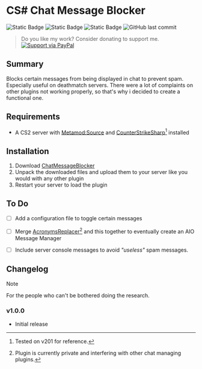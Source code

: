# CS# Chat Message Blocker
![Static Badge](https://img.shields.io/badge/Version%20-%20v1.0.0%20-%20green?style=flat&labelColor=%23303030&color=%234249ff)
![Static Badge](https://img.shields.io/badge/First%20release%20-%2004.24%20-%20green?style=flat&labelColor=%23303030&color=%234249ff)
![Static Badge](https://img.shields.io/badge/Latest%20release%20-%2004.24%20-%20green?style=flat&labelColor=%23303030&color=%234249ff)
![GitHub last commit](https://img.shields.io/github/last-commit/LadderGeit/LG-CSS-ChatMessageBlocker?display_timestamp=author&style=flat&labelColor=%23303030&color=%23aa00b3)

> Do you like my work? Consider donating to support me.<br/>
[![Support via PayPal](https://cdn.rawgit.com/twolfson/paypal-github-button/1.0.0/dist/button.svg)](https://www.paypal.com/ncp/payment/KTSD75JTKJFM2)

## Summary
Blocks certain messages from being displayed in chat to prevent spam. Especially useful on deathmatch servers. There were a lot of complaints on other plugins not working properly, so that's why i decided to create a functional one.

## Requirements
* A CS2 server with [Metamod:Source](https://www.sourcemm.net/downloads.php?branch=master) and [CounterStrikeSharp](https://github.com/roflmuffin/CounterStrikeSharp)[^1] installed

## Installation
1. Download [ChatMessageBlocker](https://github.com/LadderGeit/CS-ChatMessageBlocker/releases/tag/v1.0.0)
2. Unpack the downloaded files and upload them to your server like you would with any other plugin
3. Restart your server to load the plugin

## To Do
- [ ] Add a configuration file to toggle certain messages
- [ ] Merge [AcronymsReplacer](https://github.com/LadderGeit/LG-CSS-Acronyms-Replacer)[^2] and this together to eventually create an AIO Message Manager
- [ ] Include server console messages to avoid _"useless"_ spam messages.


## Changelog
> [!NOTE]
> For the people who can't be bothered doing the research.

### v1.0.0
* Initial release

[^1]: Tested on v201 for reference.
[^2]: Plugin is currently private and interfering with other chat managing plugins.
